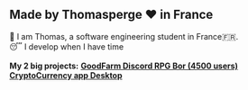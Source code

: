 ## Made by Thomasperge ❤️ in France
🥱 I am Thomas, a software engineering student in France🇫🇷. <br>
😴 I develop when I have time <br>
<br>
**My 2 big projects:**
**[GoodFarm Discord RPG Bor (4500 users)](https://github.com/thomasperge/GoodFarm-DiscordBot)**
**[CryptoCurrency app Desktop](https://github.com/thomasperge/CryptoCurrency-Desktop-apps)**

